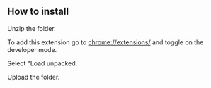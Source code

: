 ## How to install

Unzip the folder. 

To add this extension go to [chrome://extensions/](chrome://extensions/) and toggle on the developer mode. 

Select "Load unpacked. 

Upload the folder.
